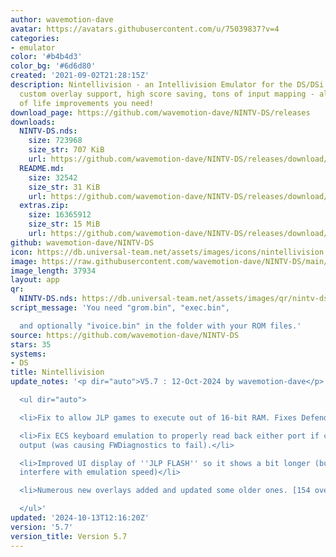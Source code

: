 ```yaml
---
author: wavemotion-dave
avatar: https://avatars.githubusercontent.com/u/75039837?v=4
categories:
- emulator
color: '#b4b4d3'
color_bg: '#6d6d80'
created: '2021-09-02T21:28:15Z'
description: Nintellivision - an Intellivision Emulator for the DS/DSi. High compatibility,
  custom overlay support, high score saving, tons of input mapping - all the quality
  of life improvements you need!
download_page: https://github.com/wavemotion-dave/NINTV-DS/releases
downloads:
  NINTV-DS.nds:
    size: 723968
    size_str: 707 KiB
    url: https://github.com/wavemotion-dave/NINTV-DS/releases/download/5.7/NINTV-DS.nds
  README.md:
    size: 32542
    size_str: 31 KiB
    url: https://github.com/wavemotion-dave/NINTV-DS/releases/download/5.7/README.md
  extras.zip:
    size: 16365912
    size_str: 15 MiB
    url: https://github.com/wavemotion-dave/NINTV-DS/releases/download/5.7/extras.zip
github: wavemotion-dave/NINTV-DS
icon: https://db.universal-team.net/assets/images/icons/nintellivision.png
image: https://raw.githubusercontent.com/wavemotion-dave/NINTV-DS/main/arm9/gfx/bgTop.png
image_length: 37934
layout: app
qr:
  NINTV-DS.nds: https://db.universal-team.net/assets/images/qr/nintv-ds-nds.png
script_message: 'You need "grom.bin", "exec.bin",

  and optionally "ivoice.bin" in the folder with your ROM files.'
source: https://github.com/wavemotion-dave/NINTV-DS
stars: 35
systems:
- DS
title: Nintellivision
update_notes: '<p dir="auto">V5.7 : 12-Oct-2024 by wavemotion-dave</p>

  <ul dir="auto">

  <li>Fix to allow JLP games to execute out of 16-bit RAM. Fixes Defender of the Crown.</li>

  <li>Fix ECS keyboard emulation to properly read back either port if configured for
  output (was causing FWDiagnostics to fail).</li>

  <li>Improved UI display of ''JLP FLASH'' so it shows a bit longer (but doesn''t
  interfere with emulation speed)</li>

  <li>Numerous new overlays added and updated some older ones. [154 overlays!!]</li>

  </ul>'
updated: '2024-10-13T12:16:20Z'
version: '5.7'
version_title: Version 5.7
---
```


